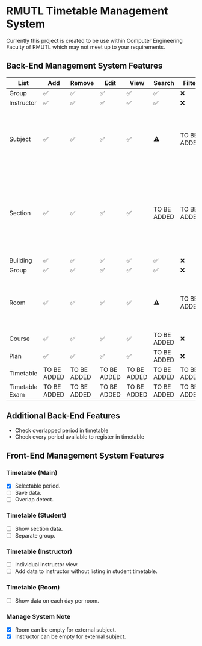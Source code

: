 # RMUTL Timetable Management System
Currently this project is created to be use within Computer Engineering Faculty of RMUTL which may not meet up to your requirements. 

## Back-End Management System Features

| List | Add | Remove | Edit | View | Search | Filter | Note |
| - | - | - | - | - | - | - | - |
| Group | :white_check_mark: | :white_check_mark: | :white_check_mark: | :white_check_mark: | :white_check_mark: | :x: | - |
| Instructor | :white_check_mark: | :white_check_mark: | :white_check_mark: | :white_check_mark: | :white_check_mark: | :x: | - |
| Subject | :white_check_mark: | :white_check_mark: | :white_check_mark: | :white_check_mark: | :warning: | TO BE ADDED | Search implemented name and code, all other field that will be add is in consideration. |
| Section | :white_check_mark: | :white_check_mark: | :white_check_mark: | :white_check_mark: | TO BE ADDED | TO BE ADDED | Section type can not be edit and must not be edit. Associated record will be updated automatically on some field to prevent data conflict. |
| Building | :white_check_mark: | :white_check_mark: | :white_check_mark: | :white_check_mark: | :white_check_mark: | :x: | - |
| Group | :white_check_mark: | :white_check_mark: | :white_check_mark: | :white_check_mark: | :white_check_mark: | :x: | - |
| Room | :white_check_mark: | :white_check_mark: | :white_check_mark: | :white_check_mark: | :warning: | TO BE ADDED | Search implemented name. Search by building name will be added in the future. |
| Course | :white_check_mark: | :white_check_mark: | :white_check_mark: | :white_check_mark: | TO BE ADDED | :x: | - |
| Plan | :white_check_mark: | :white_check_mark: | :white_check_mark: | :white_check_mark: | TO BE ADDED | :x: | - |
| Timetable | TO BE ADDED | TO BE ADDED | TO BE ADDED | TO BE ADDED | TO BE ADDED | TO BE ADDED | - |
| Timetable Exam | TO BE ADDED | TO BE ADDED | TO BE ADDED | TO BE ADDED | TO BE ADDED | TO BE ADDED | - ||

## Additional Back-End Features
- Check overlapped period in timetable
- Check every period available to register in timetable

## Front-End Management System Features

### Timetable (Main)
- [x] Selectable period.
- [ ] Save data.
- [ ] Overlap detect.

### Timetable (Student)
- [ ] Show section data.
- [ ] Separate group.

### Timetable (Instructor)
- [ ] Individual instructor view.
- [ ] Add data to instructor without listing in student timetable.

### Timetable (Room)
- [ ] Show data on each day per room.

### Manage System Note
- [x] Room can be empty for external subject.
- [x] Instructor can be empty for external subject.

